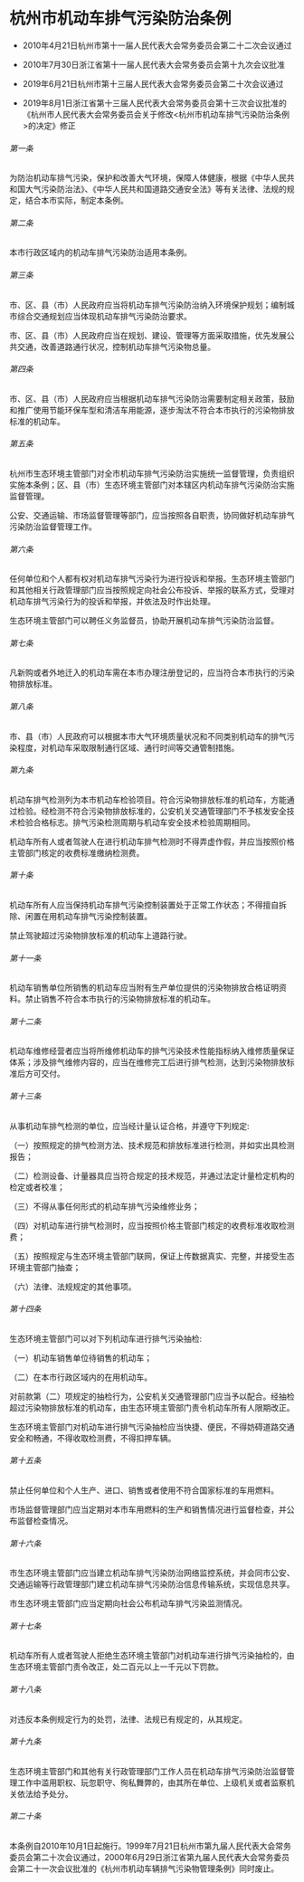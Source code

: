 # 杭州市机动车排气污染防治条例

- 2010年4月21日杭州市第十一届人民代表大会常务委员会第二十二次会议通过

- 2010年7月30日浙江省第十一届人民代表大会常务委员会第十九次会议批准

- 2019年6月21日杭州市第十三届人民代表大会常务委员会第二十次会议通过

- 2019年8月1日浙江省第十三届人民代表大会常务委员会第十三次会议批准的《杭州市人民代表大会常务委员会关于修改<杭州市机动车排气污染防治条例>的决定》修正

<!-- INFO END -->

###### 第一条

为防治机动车排气污染，保护和改善大气环境，保障人体健康，根据《中华人民共和国大气污染防治法》、《中华人民共和国道路交通安全法》等有关法律、法规的规定，结合本市实际，制定本条例。

###### 第二条

本市行政区域内的机动车排气污染防治适用本条例。

###### 第三条

市、区、县（市）人民政府应当将机动车排气污染防治纳入环境保护规划；编制城市综合交通规划应当体现机动车排气污染防治要求。

市、区、县（市）人民政府应当在规划、建设、管理等方面采取措施，优先发展公共交通，改善道路通行状况，控制机动车排气污染物总量。

###### 第四条

市、区、县（市）人民政府应当根据机动车排气污染防治需要制定相关政策，鼓励和推广使用节能环保车型和清洁车用能源，逐步淘汰不符合本市执行的污染物排放标准的机动车。

###### 第五条

杭州市生态环境主管部门对全市机动车排气污染防治实施统一监督管理，负责组织实施本条例；区、县（市）生态环境主管部门对本辖区内机动车排气污染防治实施监督管理。

公安、交通运输、市场监督管理等部门，应当按照各自职责，协同做好机动车排气污染防治监督管理工作。

###### 第六条

任何单位和个人都有权对机动车排气污染行为进行投诉和举报。生态环境主管部门和其他相关行政管理部门应当按照规定向社会公布投诉、举报的联系方式，受理对机动车排气污染行为的投诉和举报，并依法及时作出处理。

生态环境主管部门可以聘任义务监督员，协助开展机动车排气污染防治监督。

###### 第七条

凡新购或者外地迁入的机动车需在本市办理注册登记的，应当符合本市执行的污染物排放标准。

###### 第八条

市、县（市）人民政府可以根据本市大气环境质量状况和不同类别机动车的排气污染程度，对机动车采取限制通行区域、通行时间等交通管制措施。

###### 第九条

机动车排气检测列为本市机动车检验项目。符合污染物排放标准的机动车，方能通过检验。经检测不符合污染物排放标准的，公安机关交通管理部门不予核发安全技术检验合格标志。排气污染检测周期与机动车安全技术检验周期相同。

机动车所有人或者驾驶人在进行机动车排气检测时不得弄虚作假，并应当按照价格主管部门核定的收费标准缴纳检测费。

###### 第十条

机动车所有人应当保持机动车排气污染控制装置处于正常工作状态；不得擅自拆除、闲置在用机动车排气污染控制装置。

禁止驾驶超过污染物排放标准的机动车上道路行驶。

###### 第十一条

机动车销售单位所销售的机动车应当附有生产单位提供的污染物排放合格证明资料。禁止销售不符合本市执行的污染物排放标准的机动车。

###### 第十二条

机动车维修经营者应当将所维修机动车的排气污染技术性能指标纳入维修质量保证体系；涉及排气维修内容的，应当在维修完工后进行排气检测，达到污染物排放标准后方可交付。

###### 第十三条

从事机动车排气检测的单位，应当经计量认证合格，并遵守下列规定:

（一）按照规定的排气检测方法、技术规范和排放标准进行检测，并如实出具检测报告；

（二）检测设备、计量器具应当符合规定的技术规范，并通过法定计量检定机构的检定或者校准；

（三）不得从事任何形式的机动车排气污染维修业务；

（四）对机动车进行排气检测时，应当按照价格主管部门核定的收费标准收取检测费；

（五）按照规定与生态环境主管部门联网，保证上传数据真实、完整，并接受生态环境主管部门抽查；

（六）法律、法规规定的其他事项。

###### 第十四条

生态环境主管部门可以对下列机动车进行排气污染抽检:

（一）机动车销售单位待销售的机动车；

（二）在本市行政区域内的在用机动车。

对前款第（二）项规定的抽检行为，公安机关交通管理部门应当予以配合。经抽检超过污染物排放标准的机动车，由生态环境主管部门责令机动车所有人限期改正。

生态环境主管部门对机动车进行排气污染抽检应当快捷、便民，不得妨碍道路交通安全和畅通，不得收取检测费，不得扣押车辆。

###### 第十五条

禁止任何单位和个人生产、进口、销售或者使用不符合国家标准的车用燃料。

市场监督管理部门应当定期对本市车用燃料的生产和销售情况进行监督检查，并公布监督检查情况。

###### 第十六条

市生态环境主管部门应当建立机动车排气污染防治网络监控系统，并会同市公安、交通运输等行政管理部门建立机动车排气污染防治信息传输系统，实现信息共享。

市生态环境主管部门应当定期向社会公布机动车排气污染监测情况。

###### 第十七条

机动车所有人或者驾驶人拒绝生态环境主管部门对机动车进行排气污染抽检的，由生态环境主管部门责令改正，处二百元以上一千元以下罚款。

###### 第十八条

对违反本条例规定行为的处罚，法律、法规已有规定的，从其规定。

###### 第十九条

生态环境主管部门和其他有关行政管理部门工作人员在机动车排气污染防治监督管理工作中滥用职权、玩忽职守、徇私舞弊的，由其所在单位、上级机关或者监察机关依法给予处分。

###### 第二十条

本条例自2010年10月1日起施行。1999年7月21日杭州市第九届人民代表大会常务委员会第二十次会议通过，2000年6月29日浙江省第九届人民代表大会常务委员会第二十一次会议批准的《杭州市机动车辆排气污染物管理条例》同时废止。
